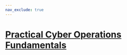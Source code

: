 ```yaml
---
nav_exclude: true
---
```

# [Practical Cyber Operations Fundamentals](https://practicalcyberoperationsfundamentals.github.io)
